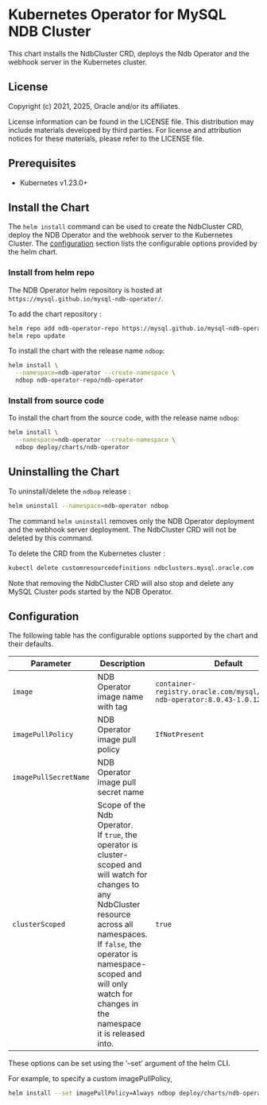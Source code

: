 # Kubernetes Operator for MySQL NDB Cluster

This chart installs the NdbCluster CRD, deploys the Ndb Operator and the webhook server in the Kubernetes cluster.

## License

Copyright (c) 2021, 2025, Oracle and/or its affiliates.

License information can be found in the LICENSE file. This distribution may include materials developed by third parties. For license and attribution notices for these materials, please refer to the LICENSE file.

## Prerequisites

- Kubernetes v1.23.0+

## Install the Chart

The `helm install` command can be used to create the NdbCluster CRD, deploy the NDB Operator and the webhook server to the Kubernetes Cluster.
The [configuration](#configuration) section lists the configurable options provided by the helm chart.

### Install from helm repo

The NDB Operator helm repository is hosted at `https://mysql.github.io/mysql-ndb-operator/`.

To add the chart repository :

```bash
helm repo add ndb-operator-repo https://mysql.github.io/mysql-ndb-operator/
helm repo update
```

To install the chart with the release name `ndbop`:

```bash
helm install \
  --namespace=ndb-operator --create-namespace \
  ndbop ndb-operator-repo/ndb-operator
```

### Install from source code

To install the chart from the source code, with the release name `ndbop`:

```bash
helm install \
  --namespace=ndb-operator --create-namespace \
  ndbop deploy/charts/ndb-operator
```

## Uninstalling the Chart

To uninstall/delete the `ndbop` release :

```bash
helm uninstall --namespace=ndb-operator ndbop
```
The command `helm uninstall` removes only the NDB Operator deployment and the webhook server deployment. The NdbCluster CRD will not be deleted by this command.

To delete the CRD from the Kubernetes cluster :

```bash
kubectl delete customresourcedefinitions ndbclusters.mysql.oracle.com
```
Note that removing the NdbCluster CRD will also stop and delete any MySQL Cluster pods started by the NDB Operator.

## Configuration

The following table has the configurable options supported by the chart and their defaults.

| Parameter             | Description                         | Default                     |
| ----------------------| ------------------------------------| ----------------------------|
| `image`               | NDB Operator image name with tag    | `container-registry.oracle.com/mysql/community-ndb-operator:8.0.43-1.0.12` |
| `imagePullPolicy`     | NDB Operator image pull policy      | `IfNotPresent`              |
| `imagePullSecretName` | NDB Operator image pull secret name |                             |
| `clusterScoped`       | Scope of the Ndb Operator.<br>If `true`, the operator is cluster-scoped and will watch for changes to any NdbCluster resource across all namespaces.<br>If `false`, the operator is namespace-scoped and will only watch for changes in the namespace it is released into. | `true`|

These options can be set using the '–set' argument of the helm CLI.

For example, to specify a custom imagePullPolicy,
```bash
helm install --set imagePullPolicy=Always ndbop deploy/charts/ndb-operator
```
